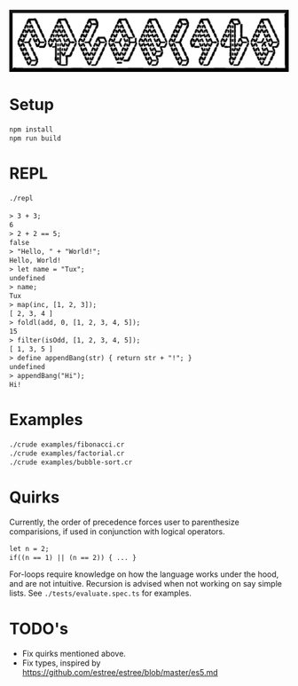 ![](./crudelang-logo.png)

# Setup
```
npm install
npm run build
```

# REPL
```
./repl

> 3 + 3;
6
> 2 + 2 == 5;
false
> "Hello, " + "World!";
Hello, World!
> let name = "Tux";
undefined
> name;
Tux
> map(inc, [1, 2, 3]);
[ 2, 3, 4 ]
> foldl(add, 0, [1, 2, 3, 4, 5]);
15
> filter(isOdd, [1, 2, 3, 4, 5]);
[ 1, 3, 5 ]
> define appendBang(str) { return str + "!"; }
undefined
> appendBang("Hi");
Hi!
```

# Examples
```
./crude examples/fibonacci.cr
./crude examples/factorial.cr
./crude examples/bubble-sort.cr
```

# Quirks

Currently, the order of precedence forces user to parenthesize
comparisions, if used in conjunction with logical operators.

```
let n = 2;
if((n == 1) || (n == 2)) { ... }
```

For-loops require knowledge on how the language works under the hood,
and are not intuitive. Recursion is advised when not working on say simple
lists. See `./tests/evaluate.spec.ts` for examples.

# TODO's
* Fix quirks mentioned above.
* Fix types, inspired by https://github.com/estree/estree/blob/master/es5.md

